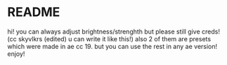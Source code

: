 # README
hi! you can always adjust brightness/strenghth but please still give creds! (cc skyvlkrs (edited) u can write it like this!) also 2 of them are presets which were made in ae cc 19. but you can use the rest in any ae version! enjoy! 
